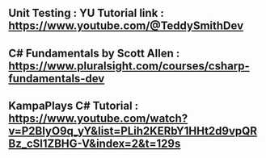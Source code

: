 Unit Testing : YU Tutorial link :  https://www.youtube.com/@TeddySmithDev
-------------------------
C# Fundamentals by Scott Allen :   https://www.pluralsight.com/courses/csharp-fundamentals-dev
-------------------------
KampaPlays C# Tutorial :           https://www.youtube.com/watch?v=P2BIyO9q_yY&list=PLih2KERbY1HHt2d9vpQRBz_cSl1ZBHG-V&index=2&t=129s
-------------------------
